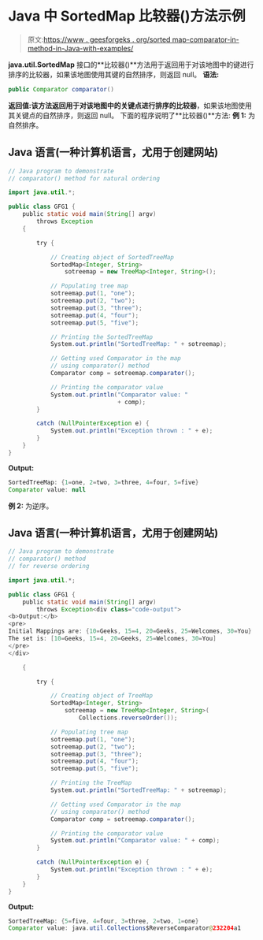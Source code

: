 # Java 中 SortedMap 比较器()方法示例

> 原文:[https://www . geesforgeks . org/sorted map-comparator-in-method-in-Java-with-examples/](https://www.geeksforgeeks.org/sortedmap-comparator-method-in-java-with-examples/)

**java.util.SortedMap** 接口的**比较器()**方法用于返回用于对该地图中的键进行排序的比较器，如果该地图使用其键的自然排序，则返回 null。
**语法:**

```java
public Comparator comparator()
```

**返回值:**该方法返回用于对该地图中的关键点进行排序的**比较器**，如果该地图使用其关键点的自然排序，则返回 null。
下面的程序说明了**比较器()**方法:
**例 1:** 为自然排序。

## Java 语言(一种计算机语言，尤用于创建网站)

```java
// Java program to demonstrate
// comparator() method for natural ordering

import java.util.*;

public class GFG1 {
    public static void main(String[] argv)
        throws Exception
    {

        try {

            // Creating object of SortedTreeMap
            SortedMap<Integer, String>
                sotreemap = new TreeMap<Integer, String>();

            // Populating tree map
            sotreemap.put(1, "one");
            sotreemap.put(2, "two");
            sotreemap.put(3, "three");
            sotreemap.put(4, "four");
            sotreemap.put(5, "five");

            // Printing the SortedTreeMap
            System.out.println("SortedTreeMap: " + sotreemap);

            // Getting used Comparator in the map
            // using comparator() method
            Comparator comp = sotreemap.comparator();

            // Printing the comparator value
            System.out.println("Comparator value: "
                               + comp);
        }

        catch (NullPointerException e) {
            System.out.println("Exception thrown : " + e);
        }
    }
}
```

**Output:** 

```java
SortedTreeMap: {1=one, 2=two, 3=three, 4=four, 5=five}
Comparator value: null
```

**例 2:** 为逆序。

## Java 语言(一种计算机语言，尤用于创建网站)

```java
// Java program to demonstrate
// comparator() method
// for reverse ordering

import java.util.*;

public class GFG1 {
    public static void main(String[] argv)
        throws Exception<div class="code-output">
<b>Output:</b>
<pre>
Initial Mappings are: {10=Geeks, 15=4, 20=Geeks, 25=Welcomes, 30=You}
The set is: [10=Geeks, 15=4, 20=Geeks, 25=Welcomes, 30=You]
</pre>
</div>

    {

        try {

            // Creating object of TreeMap
            SortedMap<Integer, String>
                sotreemap = new TreeMap<Integer, String>(
                    Collections.reverseOrder());

            // Populating tree map
            sotreemap.put(1, "one");
            sotreemap.put(2, "two");
            sotreemap.put(3, "three");
            sotreemap.put(4, "four");
            sotreemap.put(5, "five");

            // Printing the TreeMap
            System.out.println("SortedTreeMap: " + sotreemap);

            // Getting used Comparator in the map
            // using comparator() method
            Comparator comp = sotreemap.comparator();

            // Printing the comparator value
            System.out.println("Comparator value: " + comp);
        }

        catch (NullPointerException e) {
            System.out.println("Exception thrown : " + e);
        }
    }
}
```

**Output:** 

```java
SortedTreeMap: {5=five, 4=four, 3=three, 2=two, 1=one}
Comparator value: java.util.Collections$ReverseComparator@232204a1
```